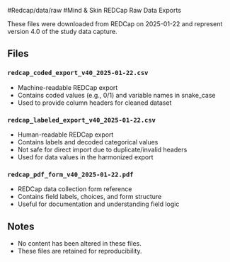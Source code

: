 #Redcap/data/raw
#Mind & Skin REDCap Raw Data Exports

These files were downloaded from REDCap on 2025-01-22 and represent version 4.0 
of the study data capture.

## Files

### `redcap_coded_export_v40_2025-01-22.csv`
- Machine-readable REDCap export
- Contains coded values (e.g., 0/1) and variable names in snake_case
- Used to provide column headers for cleaned dataset

### `redcap_labeled_export_v40_2025-01-22.csv`
- Human-readable REDCap export
- Contains labels and decoded categorical values
- Not safe for direct import due to duplicate/invalid headers
- Used for data values in the harmonized export

### `redcap_pdf_form_v40_2025-01-22.pdf`
- REDCap data collection form reference
- Contains field labels, choices, and form structure
- Useful for documentation and understanding field logic

## Notes
- No content has been altered in these files.
- These files are retained for reproducibility.